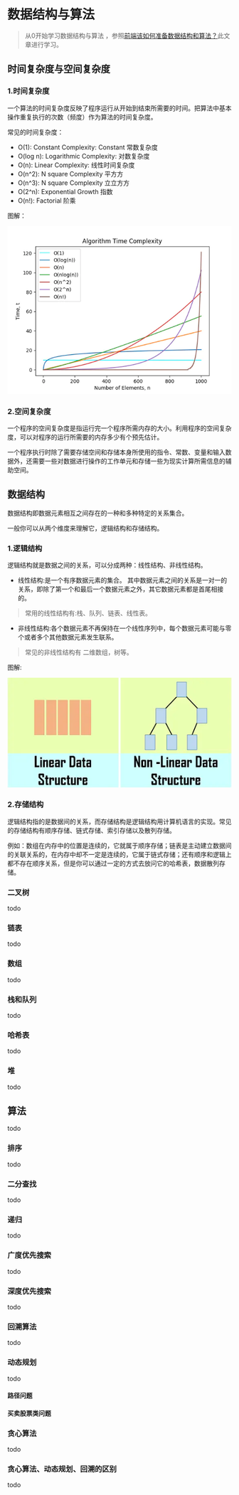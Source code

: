# 数据结构与算法

> 从0开始学习数据结构与算法 ，参照[前端该如何准备数据结构和算法？](https://juejin.im/post/5d5b307b5188253da24d3cd1)此文章进行学习。

## 时间复杂度与空间复杂度

### 1.时间复杂度
一个算法的时间复杂度反映了程序运行从开始到结束所需要的时间。把算法中基本操作重复执行的次数（频度）作为算法的时间复杂度。

常见的时间复杂度：
+ O(1): Constant Complexity: Constant 常数复杂度
+ O(log n): Logarithmic Complexity: 对数复杂度
+ O(n): Linear Complexity: 线性时间复杂度
+ O(n^2): N square Complexity 平⽅方
+ O(n^3): N square Complexity ⽴立⽅方
+ O(2^n): Exponential Growth 指数
+ O(n!): Factorial 阶乘

图解：

![时间复杂度](/16cac3540b752726.png)

### 2.空间复杂度

一个程序的空间复杂度是指运行完一个程序所需内存的大小。利用程序的空间复杂度，可以对程序的运行所需要的内存多少有个预先估计。

一个程序执行时除了需要存储空间和存储本身所使用的指令、常数、变量和输入数据外，还需要一些对数据进行操作的工作单元和存储一些为现实计算所需信息的辅助空间。

## 数据结构

数据结构即数据元素相互之间存在的一种和多种特定的关系集合。

一般你可以从两个维度来理解它，逻辑结构和存储结构。

### 1.逻辑结构

逻辑结构就是数据之间的关系，可以分成两种：线性结构、非线性结构。

+ 线性结构:是一个有序数据元素的集合。 其中数据元素之间的关系是一对一的关系，即除了第一个和最后一个数据元素之外，其它数据元素都是首尾相接的。

> 常用的线性结构有:栈、队列、链表、线性表。

+ 非线性结构:各个数据元素不再保持在一个线性序列中，每个数据元素可能与零个或者多个其他数据元素发生联系。

> 常见的非线性结构有 二维数组，树等。

图解:

![线性结构与非线性结构](/16cac3540bc01f77.png)

### 2.存储结构

逻辑结构指的是数据间的关系，而存储结构是逻辑结构用计算机语言的实现。常见的存储结构有顺序存储、链式存储、索引存储以及散列存储。

例如：数组在内存中的位置是连续的，它就属于顺序存储；链表是主动建立数据间的关联关系的，在内存中却不一定是连续的，它属于链式存储；还有顺序和逻辑上都不存在顺序关系，但是你可以通过一定的方式去放问它的哈希表，数据散列存储。


### 二叉树
todo

### 链表
todo

### 数组

todo

### 栈和队列

todo 

### 哈希表

todo

### 堆

todo

## 算法
todo

### 排序
todo

### 二分查找
todo

### 递归

todo
### 广度优先搜索
todo
### 深度优先搜索
todo

### 回溯算法
todo
### 动态规划
todo
#### 路径问题

#### 买卖股票类问题

### 贪心算法
todo
### 贪心算法、动态规划、回溯的区别
todo